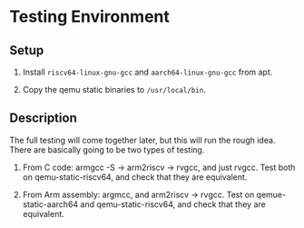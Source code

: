 # Testing Environment

## Setup

1. Install `riscv64-linux-gnu-gcc` and `aarch64-linux-gnu-gcc` from apt.

2. Copy the qemu static binaries to `/usr/local/bin`.

## Description

The full testing will come together later, but this will run the rough idea. There are basically going to be two types of testing.

1. From C code: armgcc -S -> arm2riscv -> rvgcc, and just rvgcc. Test both on qemu-static-riscv64, and check  that they are equivalent.

2. From Arm assembly: argmcc, and arm2riscv -> rvgcc. Test on qemue-static-aarch64 and qemu-static-riscv64, and check that they are equivalent.

